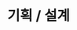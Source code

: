 ---
title: "기획 / 설계"
layout: category
permalink: /planning-design/
author_profile: true
taxonomy: 기획 / 설계
sidebar:
  nav: "categories"
---